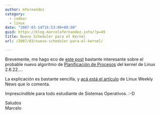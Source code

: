 ```yaml
---
author: mfernandez
category:
  - codear
  - linux
date: "2007-03-14T16:53:00+00:00"
guid: https://blog.marcelofernandez.info/?p=49
title: Nuevo Scheduler para el Kernel
url: /2007/03/nuevo-scheduler-para-el-kernel/

---
```

Brevemente, me hago eco de [este post](http://mnm.uib.es/gallir/posts/2007/03/10/1001/) bastante interesante sobre el probable nuevo algoritmo de [Planificación de Procesos](http://en.wikipedia.org/wiki/Scheduling_algorithm) del kernel de Linux 2.6.22....

La explicación es bastante sencilla, y [acá está el artículo](http://lwn.net/SubscriberLink/224865/40cc0ac5688a614b/) de Linux Weekly News que lo comenta.

Imprescindible para todo estudiante de Sistemas Operativos. :-D

Saludos  
Marcelo
